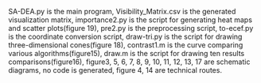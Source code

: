 SA-DEA.py is the main program,
Visibility_Matrix.csv is the generated visualization matrix,
importance2.py is the script for generating heat maps and scatter plots(figure 19),
pre2.py is the preprocessing script,
to-ecef.py is the coordinate conversion script, 
draw-tri.py is the script for drawing three-dimensional cones(figure 18),
contrast1.m is the curve comparing various algorithms(figure15),
draw.m is the script for drawing ten results comparisons(figure16),
figure3, 5, 6, 7, 8, 9, 10, 11, 12, 13, 17 are schematic diagrams, no code is generated,
figure 4, 14 are technical routes.
